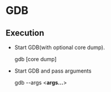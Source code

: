 # GDB
## Execution
* Start GDB(with optional core dump).

	gdb <program> [core dump]
* Start GDB and pass arguments

	gdb --args <program> <**args...**>
